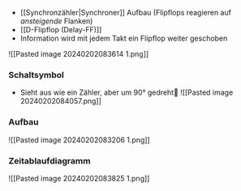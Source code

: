 
- [[Synchronzähler|Synchroner]] Aufbau (Flipflops reagieren auf _ansteigende_ Flanken)
- [[D-Flipflop (Delay-FF)]]
- Information wird mit jedem Takt ein Flipflop weiter geschoben

![[Pasted image 20240202083614 1.png]]


### Schaltsymbol
- Sieht aus wie ein Zähler, aber um 90° gedreht🤦
 ![[Pasted image 20240202084057.png]]
### Aufbau
![[Pasted image 20240202083206 1.png]]
### Zeitablaufdiagramm
![[Pasted image 20240202083825 1.png]]